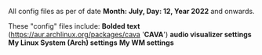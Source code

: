 All config files as per of date **Month: July, Day: 12, Year 2022** and onwards.

These "config" files include:
**Bolded text**
(https://aur.archlinux.org/packages/cava '**CAVA**') **audio visualizer settings**
**My Linux System (Arch) settings**
**My WM settings**
